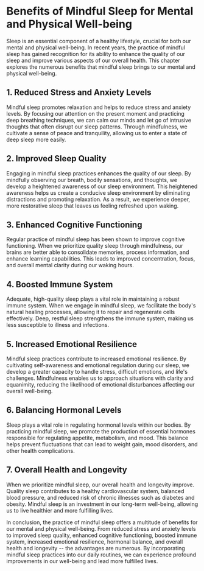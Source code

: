 Benefits of Mindful Sleep for Mental and Physical Well-being
=======================================================================

Sleep is an essential component of a healthy lifestyle, crucial for both our mental and physical well-being. In recent years, the practice of mindful sleep has gained recognition for its ability to enhance the quality of our sleep and improve various aspects of our overall health. This chapter explores the numerous benefits that mindful sleep brings to our mental and physical well-being.

1\. Reduced Stress and Anxiety Levels
------------------------------------

Mindful sleep promotes relaxation and helps to reduce stress and anxiety levels. By focusing our attention on the present moment and practicing deep breathing techniques, we can calm our minds and let go of intrusive thoughts that often disrupt our sleep patterns. Through mindfulness, we cultivate a sense of peace and tranquility, allowing us to enter a state of deep sleep more easily.

2\. Improved Sleep Quality
-------------------------

Engaging in mindful sleep practices enhances the quality of our sleep. By mindfully observing our breath, bodily sensations, and thoughts, we develop a heightened awareness of our sleep environment. This heightened awareness helps us create a conducive sleep environment by eliminating distractions and promoting relaxation. As a result, we experience deeper, more restorative sleep that leaves us feeling refreshed upon waking.

3\. Enhanced Cognitive Functioning
---------------------------------

Regular practice of mindful sleep has been shown to improve cognitive functioning. When we prioritize quality sleep through mindfulness, our brains are better able to consolidate memories, process information, and enhance learning capabilities. This leads to improved concentration, focus, and overall mental clarity during our waking hours.

4\. Boosted Immune System
------------------------

Adequate, high-quality sleep plays a vital role in maintaining a robust immune system. When we engage in mindful sleep, we facilitate the body's natural healing processes, allowing it to repair and regenerate cells effectively. Deep, restful sleep strengthens the immune system, making us less susceptible to illness and infections.

5\. Increased Emotional Resilience
---------------------------------

Mindful sleep practices contribute to increased emotional resilience. By cultivating self-awareness and emotional regulation during our sleep, we develop a greater capacity to handle stress, difficult emotions, and life's challenges. Mindfulness enables us to approach situations with clarity and equanimity, reducing the likelihood of emotional disturbances affecting our overall well-being.

6\. Balancing Hormonal Levels
----------------------------

Sleep plays a vital role in regulating hormonal levels within our bodies. By practicing mindful sleep, we promote the production of essential hormones responsible for regulating appetite, metabolism, and mood. This balance helps prevent fluctuations that can lead to weight gain, mood disorders, and other health complications.

7\. Overall Health and Longevity
-------------------------------

When we prioritize mindful sleep, our overall health and longevity improve. Quality sleep contributes to a healthy cardiovascular system, balanced blood pressure, and reduced risk of chronic illnesses such as diabetes and obesity. Mindful sleep is an investment in our long-term well-being, allowing us to live healthier and more fulfilling lives.

In conclusion, the practice of mindful sleep offers a multitude of benefits for our mental and physical well-being. From reduced stress and anxiety levels to improved sleep quality, enhanced cognitive functioning, boosted immune system, increased emotional resilience, hormonal balance, and overall health and longevity -- the advantages are numerous. By incorporating mindful sleep practices into our daily routines, we can experience profound improvements in our well-being and lead more fulfilled lives.
